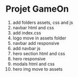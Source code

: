 # Projet GameOn

1. add folders assets, css and js
2. navbar html and css
3. add index.css
4. logo move in assets folder
5. navbar add responsive
6. add navbar js
7. hero section html and css
8. hero responsive
9. modals html and css
10. hero img move to assets
